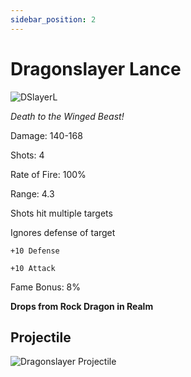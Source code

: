```yaml
---
sidebar_position: 2
---
```


# Dragonslayer Lance

![DSlayerL](https://vwiki.valorserver.com/api/item/picture/dragonslayer%20lance)

<i>Death to the Winged Beast!</i>

Damage: 140-168

Shots: 4

Rate of Fire: 100%

Range: 4.3

Shots hit multiple targets

Ignores defense of target

    +10 Defense
    
    +10 Attack

Fame Bonus: 8%

**Drops from Rock Dragon in Realm**

## Projectile

![Dragonslayer Projectile](https://cdn.discordapp.com/attachments/948363371235913798/949152410922795068/unknown.png)
